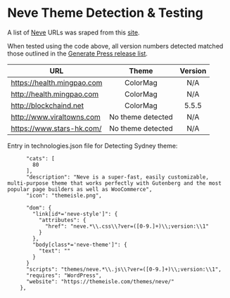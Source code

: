 # Neve Theme Detection & Testing

A list of [Neve](https://themeisle.com/themes/neve/) URLs was sraped from this [site](https://wpslug.com/wordpress/theme/colormag/websites/).

When tested using the code above, all version numbers detected matched those outlined in the [Generate Press release list](https://generatepress.com/category/development/).
      

| URL | Theme | Version |
| ---------- |:-------------:| :-----:|
|https://health.mingpao.com | ColorMag | N/A|
|http://health.mingpao.com | ColorMag | N/A|
|http://blockchaind.net | ColorMag | 5.5.5|
|http://www.viraltowns.com | No theme detected | N/A|
|https://www.stars-hk.com/ | No theme detected | N/A|



Entry in technologies.json file for Detecting Sydney theme:

```           "Neve": {
      "cats": [
        80
      ],
      "description": "Neve is a super-fast, easily customizable, multi-purpose theme that works perfectly with Gutenberg and the most popular page builders as well as WooCommerce",
      "icon": "themeisle.png",

      "dom": {
        "link[id*='neve-style']": {
          "attributes": { 
            "href": "neve.*\\.css\\?ver=([0-9.]+)\\;version:\\1"
          }
        },
        "body[class*='neve-theme']": {
          "text": ""
        }
      }
      "scripts": "themes/neve.*\\.js\\?ver=([0-9.]+)\\;version:\\1",
      "requires": "WordPress",
      "website": "https://themeisle.com/themes/neve/"
    },
```
